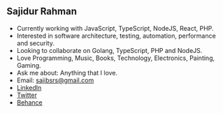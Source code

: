 ## Sajidur Rahman
- Currently working with JavaScript, TypeScript, NodeJS, React, PHP.
- Interested in software architecture, testing, automation, performance and security.
- Looking to collaborate on Golang, TypeScript, PHP and NodeJS.
- Love Programming, Music, Books, Technology, Electronics, Painting, Gaming.
- Ask me about: Anything that I love.
- Email: sajibsrs@gmail.com
- [LinkedIn](https://www.linkedin.com/in/sajibsrs)
- [Twitter](https://twitter.com/sajibsrs)
- [Behance](https://www.behance.net/sajibsrs)
